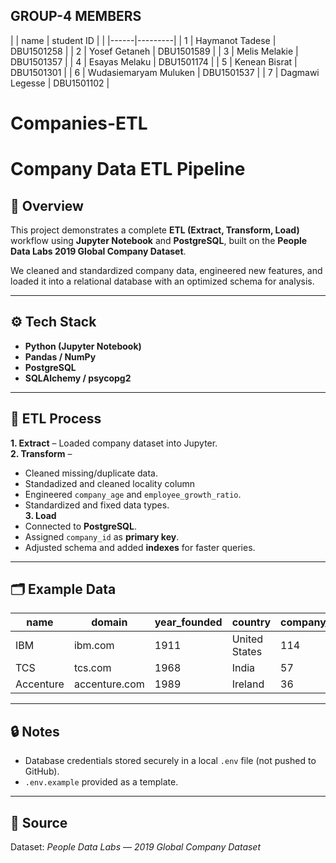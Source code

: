 ##  GROUP-4 MEMBERS
|  | name | student ID |
|  |------|---------|
| 1 | Haymanot Tadese | DBU1501258  |
| 2 | Yosef Getaneh | DBU1501589  |
| 3 | Melis Melakie | DBU1501357   |
| 4 | Esayas Melaku | DBU1501174   |
| 5 | Kenean Bisrat | DBU1501301  |
| 6 | Wudasiemaryam Muluken | DBU1501537   |
| 7 | Dagmawi Legesse | DBU1501102   |




# Companies-ETL
# Company Data ETL Pipeline

## 🧩 Overview
This project demonstrates a complete **ETL (Extract, Transform, Load)** workflow using **Jupyter Notebook** and **PostgreSQL**, built on the **People Data Labs 2019 Global Company Dataset**.

We cleaned and standardized company data, engineered new features, and loaded it into a relational database with an optimized schema for analysis.

-----------------------------------------------------------------------------------------------------------------------------------------------------------------------------

## ⚙️ Tech Stack
- **Python (Jupyter Notebook)**
- **Pandas / NumPy**
- **PostgreSQL**
- **SQLAlchemy / psycopg2**

-----------------------------------------------------------------------------------------------------------------------------------------------------------------------------

## 🔧 ETL Process
**1. Extract** – Loaded company dataset into Jupyter.  
**2. Transform** –  
- Cleaned missing/duplicate data.
- Standadized and cleaned locality column
- Engineered `company_age` and `employee_growth_ratio`.  
- Standardized and fixed data types.  
**3. Load** 
- Connected to **PostgreSQL**.  
- Assigned `company_id` as **primary key**.  
- Adjusted schema and added **indexes** for faster queries.

-----------------------------------------------------------------------------------------------------------------------------------------------------------------------------

## 🗂️ Example Data
| name | domain | year_founded | country | company_age | employee_growth_ratio |
|------|---------|---------------|----------|--------------|------------------------|
| IBM | ibm.com | 1911 | United States | 114 | 0.618 |
| TCS | tcs.com | 1968 | India | 57 | 0.441 |
| Accenture | accenture.com | 1989 | Ireland | 36 | 0.582 |

-----------------------------------------------------------------------------------------------------------------------------------------------------------------------------

## 🔒 Notes
- Database credentials stored securely in a local `.env` file (not pushed to GitHub).  
- `.env.example` provided as a template.

-----------------------------------------------------------------------------------------------------------------------------------------------------------------------------

## 📘 Source
Dataset: *People Data Labs — 2019 Global Company Dataset*  

